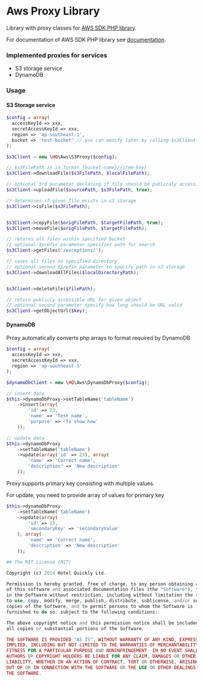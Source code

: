 Aws Proxy Library
===

Library with proxy classes for [AWS SDK PHP library](https://github.com/aws/aws-sdk-php).

For documentation of AWS SDK PHP library see [documentation](http://aws.amazon.com/sdkforphp/).


### Implemented proxies for services
- S3 storage service
- DynamoDB

### Usage

#### S3 Storage service
```php
$config = array(
  accessKeyId => xxx,
  secretAccessKeyId => xxx,
  region => 'ap-southeast-1',
  bucket => 'test-bucket' // you can modify later by calling $s3Client->setBucket('another-bucket')
);

$s3Client = new \HQ\Aws\S3Proxy($config);

// $s3FilePath is in format {bucket-name}/{item-key}
$s3Client->downloadFile($s3FilePath, $localFilePath);

// optional 3rd parameter declaring if file should be publicaly accessible (default is false)
$s3Client->uploadFile($sourcePath, $s3FilePath, true);

// determines if given file exists in s3 storage
$s3Client->isFile($s3FilePath);


$s3Client->copyFile($origFilePath, $targetFilePath, true);
$s3Client->moveFile($origFilePath, $targetFilePath);

// returns all files within specified bucket
// optional $prefix parameter specifies path for search
$s3Client->getFiles('/exceptions/');

// saves all files to specified directory
// optional second $prefix parameter to specify path in s3 storage
$s3Client->downloadAllFiles($localDirectoryPath);


$s3Client->deleteFile($filePath);

// return publicly accessible URL for given object
// optional second parameter specify how long should be URL valid
$s3Client->getObjectUrl($key);
```

#### DynamoDB
Proxy automatically converts php arrays to format required by DynamoDB

```php
$config = array(
  accessKeyId => xxx,
  secretAccessKeyId => xxx,
  region => 'ap-southeast-1'
);

$dynamoDbClient = new \HQ\Aws\DynamoDbProxy($config);

// insert data
$this->dynamoDbProxy->setTableName('tableName')
	->insert(array(
		'id' => 23,
		'name' => 'Test name',
		'purpose' => 'To show how'
	));

// update data
$this->dynamoDbProxy
	->setTableName('tableName')
	->update(array('id' => 23), array(
		'name' => 'Correct name',
		'description' => 'New description'
	));

```

Proxy supports primary key consisting with multiple values.

For update, you need to provide array of values for primary key

```php
$this->dynamoDbProxy
	->setTableName('tableName')
	->update(array(
		'id' => 23,
		'secondaryKey' => 'secondaryValue'
	), array(
		'name' => 'Correct name',
		'description' => 'New description'
	));

## The MIT License (MIT)

Copyright (c) 2014 Hotel Quickly Ltd.

Permission is hereby granted, free of charge, to any person obtaining a copy
of this software and associated documentation files (the "Software"), to deal
in the Software without restriction, including without limitation the rights
to use, copy, modify, merge, publish, distribute, sublicense, and/or sell
copies of the Software, and to permit persons to whom the Software is
furnished to do so, subject to the following conditions:

The above copyright notice and this permission notice shall be included in
all copies or substantial portions of the Software.

THE SOFTWARE IS PROVIDED "AS IS", WITHOUT WARRANTY OF ANY KIND, EXPRESS OR
IMPLIED, INCLUDING BUT NOT LIMITED TO THE WARRANTIES OF MERCHANTABILITY,
FITNESS FOR A PARTICULAR PURPOSE AND NONINFRINGEMENT. IN NO EVENT SHALL THE
AUTHORS OR COPYRIGHT HOLDERS BE LIABLE FOR ANY CLAIM, DAMAGES OR OTHER
LIABILITY, WHETHER IN AN ACTION OF CONTRACT, TORT OR OTHERWISE, ARISING FROM,
OUT OF OR IN CONNECTION WITH THE SOFTWARE OR THE USE OR OTHER DEALINGS IN
THE SOFTWARE.
